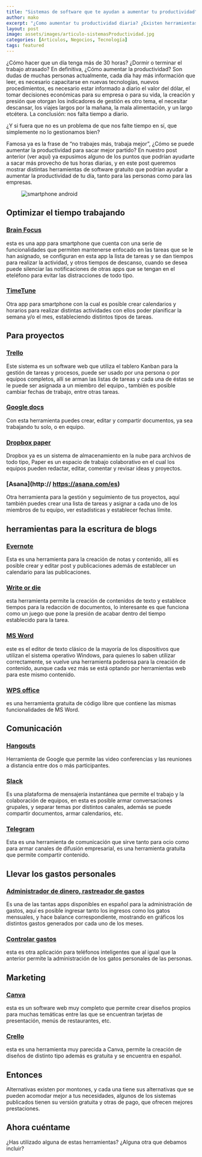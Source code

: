 ```yaml
---
title: "Sistemas de software que te ayudan a aumentar tu productividad"
author: mako
excerpt: "¿Como aumentar tu productividad diaria? ¿Existen herramientas que te permiten mejorar tus indicadores personales? Aquí te contamos de algunas alternativas que te ayudarán a sacar el máximo provecho de tu tiempo."
layout: post
image: assets/images/articulo-sistemasProductividad.jpg
categories: [Articulos, Negocios, Tecnología]
tags: featured
---
```

¿Cómo hacer que un día tenga más de 30 horas? ¿Dormir o terminar el trabajo atrasado? En definitiva, ¿Cómo aumentar la productividad? Son dudas de muchas personas actualmente, cada día hay más información que leer, es necesario capacitarse en nuevas tecnologías, nuevos procedimientos, es necesario estar informado a diario el valor del dólar, el tomar decisiones económicas para su empresa o para su vida, la creación y presión que otorgan los indicadores de gestión es otro tema, el necesitar descansar, los viajes largos por la mañana, la mala alimentación, y un largo etcétera. La conclusión: nos falta tiempo a diario.

¿Y si fuera que no es un problema de que nos falte tiempo en sí, que simplemente no lo gestionamos bien?

Famosa ya es la frase de “no trabajes más, trabaja mejor”, ¿Cómo se puede aumentar la productividad para sacar mejor partido? En nuestro post anterior (ver aquí) ya expusimos alguno de los puntos que podrían ayudarte a sacar más provecho de tus horas diarias, y en este post queremos mostrar distintas herramientas de software gratuito que podrían ayudar a aumentar la productividad de tu día, tanto para las personas como para las empresas.<figure class="wp-block-image">

<img src="https://consultancysoft.com/wp-content/uploads/2019/07/rami-al-zayat-w33-zg-dNL4-unsplash-1024x683.jpg" alt="smartphone android" class="wp-image-2739" srcset="https://consultancysoft.com/wp-content/uploads/2019/07/rami-al-zayat-w33-zg-dNL4-unsplash-1024x683.jpg 1024w, https://consultancysoft.com/wp-content/uploads/2019/07/rami-al-zayat-w33-zg-dNL4-unsplash-300x200.jpg 300w, https://consultancysoft.com/wp-content/uploads/2019/07/rami-al-zayat-w33-zg-dNL4-unsplash-768x512.jpg 768w" sizes="(max-width: 1024px) 100vw, 1024px" /> </figure> 

## Optimizar el tiempo trabajando

### [Brain Focus](https://play.google.com/store/apps/details?id=com.AT.PomodoroTimer&hl=es_CL)

esta es una app para smartphone que cuenta con una serie de funcionalidades que permiten mantenerse enfocado en las tareas que se le han asignado, se configuran en esta app la lista de tareas y se dan tiempos para realizar la actividad, y otros tiempos de descanso, cuando se desea puede silenciar las notificaciones de otras apps que se tengan en el eteléfono para evitar las distracciones de todo tipo.

### [TimeTune](https://play.google.com/store/apps/details?id=com.gmail.jmartindev.timetune&hl=es_CL)

Otra app para smartphone con la cual es posible crear calendarios y horarios para realizar distintas actividades con ellos poder planificar la semana y/o el mes, estableciendo distintos tipos de tareas.

## Para proyectos

### [Trello](https://trello.com/) 

Este sistema es un software web que utiliza el tablero Kanban para la gestión de tareas y procesos, puede ser usado por una persona o por equipos completos, allí se arman las listas de tareas y cada una de éstas se le puede ser asignada a un miembro del equipo., también es posible cambiar fechas de trabajo, entre otras tareas.

### [Google docs](https://www.google.com/docs/about/) 

Con esta herramienta puedes crear, editar y compartir documentos, ya sea trabajando tu solo, o en equipo.

### [Dropbox paper](https://www.dropbox.com/paper) 

Dropbox ya es un sistema de almacenamiento en la nube para archivos de todo tipo, Paper es un espacio de trabajo colaborativo en el cual los equipos pueden redactar, editar, comentar y revisar ideas y proyectos.

### [Asana](http:// https://asana.com/es)

Otra herramienta para la gestión y seguimiento de tus proyectos, aquí también puedes crear una lista de tareas y asignar a cada uno de los miembros de tu equipo, ver estadísticas y establecer fechas límite.

## herramientas para la escritura de blogs

### [Evernote](https://evernote.com/intl/es) 

Esta es una herramienta para la creación de notas y contenido, allí es posible crear y editar post y publicaciones además de establecer un calendario para las publicaciones.

### [Write or die](https://writeordie.com/) 

esta herramienta permite la creación de contenidos de texto y establece tiempos para la redacción de documentos, lo interesante es que funciona como un juego que pone la presión de acabar dentro del tiempo establecido para la tarea.

### [MS Word](https://products.office.com/es-cl/home) 

este es el editor de texto clásico de la mayoría de los dispositivos que utilizan el sistema operativo Windows, para quienes lo saben utilizar correctamente, se vuelve una herramienta poderosa para la creación de contenido, aunque cada vez más se está optando por herramientas web para este mismo contenido.

### [WPS office](https://www.wps.com/)

es una herramienta gratuita de código libre que contiene las mismas funcionalidades de MS Word.

## Comunicación

### [Hangouts](https://hangouts.google.com/?hl=es-419)

Herramienta de Google que permite las video conferencias y las reuniones a distancia entre dos o más participantes.

### [Slack](https://slack.com/intl/es-es/) 

Es una plataforma de mensajería instantánea que permite el trabajo y la colaboración de equipos, en esta es posible armar conversaciones grupales, y separar temas por distintos canales, además se puede compartir documentos, armar calendarios, etc.

### [Telegram](https://web.telegram.org/)

Esta es una herramienta de comunicación que sirve tanto para ocio como para armar canales de difusión empresarial, es una herramienta gratuita que permite compartir contenido.

## Llevar los gastos personales

### [Administrador de dinero, rastreador de gastos](https://play.google.com/store/apps/details?id=money.expense.budget.wallet.manager.track.finance.tracker&hl=es_CL)

Es una de las tantas apps disponibles en español para la administración de gastos, aquí es posible ingresar tanto los ingresos como los gatos mensuales, y hace balance correspondiente, mostrando en gráficos los distintos gastos generados por cada uno de los meses.

### [Controlar gastos](https://play.google.com/store/apps/details?id=com.smartexpenditure&hl=es_CL) 

esta es otra aplicación para teléfonos inteligentes que al igual que la anterior permite la administración de los gatos personales de las personas.

## Marketing

### [Canva](https://www.canva.com/)

esta es un software web muy completo que permite crear diseños propios para muchas temáticas entre las que se encuentran tarjetas de presentación, menús de restaurantes, etc. 

### [Crello](https://crello.com/es/) 

esta es una herramienta muy parecida a Canva, permite la creación de diseños de distinto tipo además es gratuita y se encuentra en español.

## Entonces

Alternativas existen por montones, y cada una tiene sus alternativas que se pueden acomodar mejor a tus necesidades, algunos de los sistemas publicados tienen su versión gratuita y otras de pago, que ofrecen mejores prestaciones.

## Ahora cuéntame

¿Has utilizado alguna de estas herramientas? ¿Alguna otra que debamos incluir?